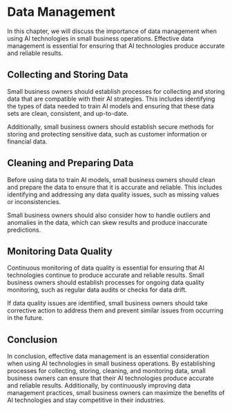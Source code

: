 Data Management
=================================================================

In this chapter, we will discuss the importance of data management when using AI technologies in small business operations. Effective data management is essential for ensuring that AI technologies produce accurate and reliable results.

Collecting and Storing Data
---------------------------

Small business owners should establish processes for collecting and storing data that are compatible with their AI strategies. This includes identifying the types of data needed to train AI models and ensuring that these data sets are clean, consistent, and up-to-date.

Additionally, small business owners should establish secure methods for storing and protecting sensitive data, such as customer information or financial data.

Cleaning and Preparing Data
---------------------------

Before using data to train AI models, small business owners should clean and prepare the data to ensure that it is accurate and reliable. This includes identifying and addressing any data quality issues, such as missing values or inconsistencies.

Small business owners should also consider how to handle outliers and anomalies in the data, which can skew results and produce inaccurate predictions.

Monitoring Data Quality
-----------------------

Continuous monitoring of data quality is essential for ensuring that AI technologies continue to produce accurate and reliable results. Small business owners should establish processes for ongoing data quality monitoring, such as regular data audits or checks for data drift.

If data quality issues are identified, small business owners should take corrective action to address them and prevent similar issues from occurring in the future.

Conclusion
----------

In conclusion, effective data management is an essential consideration when using AI technologies in small business operations. By establishing processes for collecting, storing, cleaning, and monitoring data, small business owners can ensure that their AI technologies produce accurate and reliable results. Additionally, by continuously improving data management practices, small business owners can maximize the benefits of AI technologies and stay competitive in their industries.
